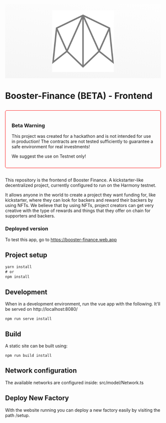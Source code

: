 <div style="background: linear-gradient(
10deg, whitesmoke, #fefefe)">
<img src="./public/booster.svg" width="200"  style="display: block; margin: auto; margin-bottom:40px; padding: 20px;"/>
</div>

# Booster-Finance (BETA) - Frontend

<div style="border: 1px solid red; padding: 15px 20px; margin: 30px 0;border-radius: 5px;">
    <h3>Beta Warning</h3>
    <p>This project was created for a hackathon and is not intended for use in production! The contracts are not tested sufficiently to guarantee a safe environment for real investments!</p>
    <p>We suggest the use on Testnet only!</p>
</div>

This repository is the frontend of Booster Finance. A kickstarter-like decentralized project, currently configured to run on the Harmony testnet.

It allows anyone in the world to create a project they want funding for, like kickstarter, where they can look for backers and reward their backers by using NFTs. We believe that by using NFTs, project creators can get very creative with the type of rewards and things that they offer on chain for supporters and backers.


### Deployed version
To test this app, go to https://booster-finance.web.app

## Project setup
```
yarn install
# or
npm install
```

## Development

When in a development environment, run the vue app with the following. It'll be served on http://localhost:8080/

```
npm run serve install
```

## Build

A static site can be built using:

```
npm run build install
```

## Network configuration

The available networks are configured inside: src/model/Network.ts

## Deploy New Factory

With the website running you can deploy a new factory easily by visiting the path <your-application>/setup.
